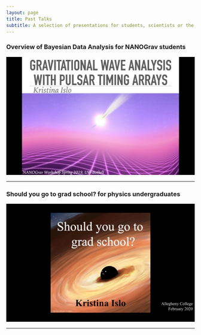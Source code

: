 ```yaml
---
layout: page
title: Past Talks
subtitle: A selection of presentations for students, scientists or the public
---
```


### Overview of Bayesian Data Analysis for NANOGrav students  
[![](/assets/img/talks/NANO_student_workshop_2019.png)](http://kristina-islo.github.io/talks/islo_NANOGrav_student_workshop_2019.pdf)

---

### Should you go to grad school? for physics undergraduates  
[![](/assets/img/talks/grad_school.png)](http://kristina-islo.github.io/talks/islo_should_you_go_to_grad_school.pdf)

---
